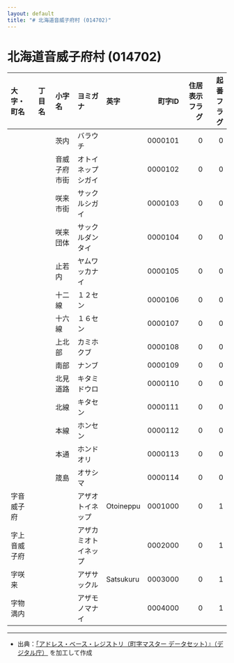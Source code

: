 ```yaml
---
layout: default
title: "# 北海道音威子府村 (014702)"
---
```


# 北海道音威子府村 (014702)

| 大字・町名 | 丁目名 | 小字名 | ヨミガナ | 英字 | 町字ID | 住居表示フラグ | 起番フラグ |
|:--------|:------|:------|:-----------------|:---------------------|--------:|----------:|--------:|
|  |  | 茨内 | バラウチ |  | 0000101 | 0 | 0 |
|  |  | 音威子府市街 | オトイネップシガイ |  | 0000102 | 0 | 0 |
|  |  | 咲来市街 | サックルシガイ |  | 0000103 | 0 | 0 |
|  |  | 咲来団体 | サックルダンタイ |  | 0000104 | 0 | 0 |
|  |  | 止若内 | ヤムワッカナイ |  | 0000105 | 0 | 0 |
|  |  | 十二線 | １２セン |  | 0000106 | 0 | 0 |
|  |  | 十六線 | １６セン |  | 0000107 | 0 | 0 |
|  |  | 上北部 | カミホクブ |  | 0000108 | 0 | 0 |
|  |  | 南部 | ナンブ |  | 0000109 | 0 | 0 |
|  |  | 北見道路 | キタミドウロ |  | 0000110 | 0 | 0 |
|  |  | 北線 | キタセン |  | 0000111 | 0 | 0 |
|  |  | 本線 | ホンセン |  | 0000112 | 0 | 0 |
|  |  | 本通 | ホンドオリ |  | 0000113 | 0 | 0 |
|  |  | 筬島 | オサシマ |  | 0000114 | 0 | 0 |
| 字音威子府 |  |  | アザオトイネップ | Otoineppu | 0001000 | 0 | 1 |
| 字上音威子府 |  |  | アザカミオトイネップ |  | 0002000 | 0 | 1 |
| 字咲来 |  |  | アザサックル | Satsukuru | 0003000 | 0 | 1 |
| 字物満内 |  |  | アザモノマナイ |  | 0004000 | 0 | 1 |

---

- 出典：[「アドレス・ベース・レジストリ（町字マスター データセット）』（デジタル庁）](https://www.digital.go.jp/policies/base_registry_address/) を加工して作成